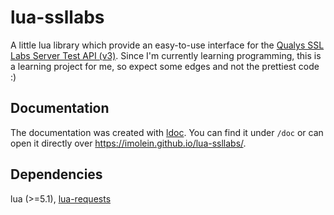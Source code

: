 # lua-ssllabs

A little lua library which provide an easy-to-use interface for the [Qualys SSL Labs Server Test API (v3)](https://github.com/ssllabs/ssllabs-scan/blob/master/ssllabs-api-docs-v3.md#cert).
Since I'm currently learning programming, this is a learning project for me, so expect some edges and not the prettiest code :)

## Documentation

The documentation was created with [ldoc](https://github.com/stevedonovan/LDoc). You can find it under `/doc` or can open it directly over https://imolein.github.io/lua-ssllabs/.

## Dependencies

lua (>=5.1), [lua-requests](https://github.com/JakobGreen/lua-requests)